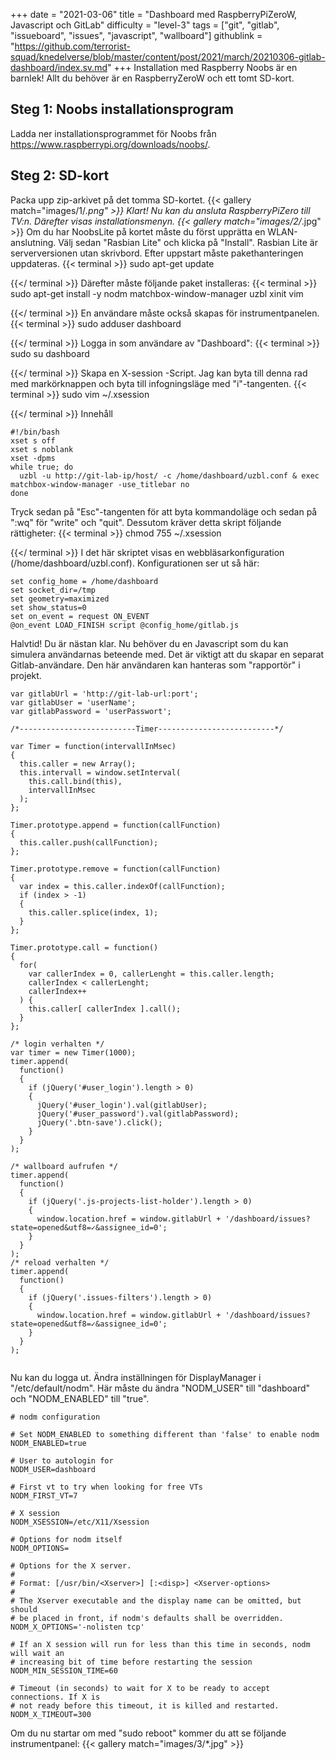 +++
date = "2021-03-06"
title = "Dashboard med RaspberryPiZeroW, Javascript och GitLab"
difficulty = "level-3"
tags = ["git", "gitlab", "issueboard", "issues", "javascript", "wallboard"]
githublink = "https://github.com/terrorist-squad/knedelverse/blob/master/content/post/2021/march/20210306-gitlab-dashboard/index.sv.md"
+++
Installation med Raspberry Noobs är en barnlek! Allt du behöver är en RaspberryZeroW och ett tomt SD-kort.
## Steg 1: Noobs installationsprogram
Ladda ner installationsprogrammet för Noobs från https://www.raspberrypi.org/downloads/noobs/.
## Steg 2: SD-kort
Packa upp zip-arkivet på det tomma SD-kortet.
{{< gallery match="images/1/*.png" >}}
Klart! Nu kan du ansluta RaspberryPiZero till TV:n. Därefter visas installationsmenyn.
{{< gallery match="images/2/*.jpg" >}}
Om du har NoobsLite på kortet måste du först upprätta en WLAN-anslutning. Välj sedan "Rasbian Lite" och klicka på "Install". Rasbian Lite är serverversionen utan skrivbord. Efter uppstart måste pakethanteringen uppdateras.
{{< terminal >}}
sudo apt-get update

{{</ terminal >}}
Därefter måste följande paket installeras:
{{< terminal >}}
sudo apt-get install -y nodm matchbox-window-manager uzbl xinit vim

{{</ terminal >}}
En användare måste också skapas för instrumentpanelen.
{{< terminal >}}
sudo adduser dashboard

{{</ terminal >}}
Logga in som användare av "Dashboard":
{{< terminal >}}
sudo su dashboard

{{</ terminal >}}
Skapa en X-session -Script. Jag kan byta till denna rad med markörknappen och byta till infogningsläge med "i"-tangenten.
{{< terminal >}}
sudo vim ~/.xsession

{{</ terminal >}}
Innehåll
```
#!/bin/bash 
xset s off 
xset s noblank 
xset -dpms 
while true; do 
  uzbl -u http://git-lab-ip/host/ -c /home/dashboard/uzbl.conf & exec matchbox-window-manager -use_titlebar no
done

```
Tryck sedan på "Esc"-tangenten för att byta kommandoläge och sedan på ":wq" för "write" och "quit". Dessutom kräver detta skript följande rättigheter:
{{< terminal >}}
chmod 755 ~/.xsession

{{</ terminal >}}
I det här skriptet visas en webbläsarkonfiguration (/home/dashboard/uzbl.conf). Konfigurationen ser ut så här:
```
set config_home = /home/dashboard 
set socket_dir=/tmp 
set geometry=maximized 
set show_status=0 
set on_event = request ON_EVENT 
@on_event LOAD_FINISH script @config_home/gitlab.js

```
Halvtid! Du är nästan klar. Nu behöver du en Javascript som du kan simulera användarnas beteende med. Det är viktigt att du skapar en separat Gitlab-användare. Den här användaren kan hanteras som "rapportör" i projekt.
```
var gitlabUrl = 'http://git-lab-url:port';
var gitlabUser = 'userName';
var gitlabPassword = 'userPasswort';

/*--------------------------Timer--------------------------*/

var Timer = function(intervallInMsec)
{
  this.caller = new Array();
  this.intervall = window.setInterval(
    this.call.bind(this),
    intervallInMsec
  );
};

Timer.prototype.append = function(callFunction)
{
  this.caller.push(callFunction);
};

Timer.prototype.remove = function(callFunction)
{
  var index = this.caller.indexOf(callFunction);
  if (index > -1) 
  {
    this.caller.splice(index, 1);
  }
};

Timer.prototype.call = function()
{
  for(
    var callerIndex = 0, callerLenght = this.caller.length;
    callerIndex < callerLenght;
    callerIndex++
  ) {
    this.caller[ callerIndex ].call();
  }
};

/* login verhalten */
var timer = new Timer(1000);
timer.append(
  function()
  {
    if (jQuery('#user_login').length > 0)
    {
      jQuery('#user_login').val(gitlabUser);
      jQuery('#user_password').val(gitlabPassword);
      jQuery('.btn-save').click();
    }
  }
);

/* wallboard aufrufen */
timer.append(
  function()
  {
    if (jQuery('.js-projects-list-holder').length > 0)
    {
      window.location.href = window.gitlabUrl + '/dashboard/issues?state=opened&utf8=✓&assignee_id=0';
    }
  }
);
/* reload verhalten */
timer.append(
  function()
  {
    if (jQuery('.issues-filters').length > 0)
    {
      window.location.href = window.gitlabUrl + '/dashboard/issues?state=opened&utf8=✓&assignee_id=0';
    }
  }
);


```
Nu kan du logga ut. Ändra inställningen för DisplayManager i "/etc/default/nodm". Här måste du ändra "NODM_USER" till "dashboard" och "NODM_ENABLED" till "true".
```
# nodm configuration

# Set NODM_ENABLED to something different than 'false' to enable nodm
NODM_ENABLED=true

# User to autologin for
NODM_USER=dashboard

# First vt to try when looking for free VTs
NODM_FIRST_VT=7

# X session
NODM_XSESSION=/etc/X11/Xsession

# Options for nodm itself
NODM_OPTIONS=

# Options for the X server.
#
# Format: [/usr/bin/<Xserver>] [:<disp>] <Xserver-options>
#
# The Xserver executable and the display name can be omitted, but should
# be placed in front, if nodm's defaults shall be overridden.
NODM_X_OPTIONS='-nolisten tcp'

# If an X session will run for less than this time in seconds, nodm will wait an
# increasing bit of time before restarting the session
NODM_MIN_SESSION_TIME=60

# Timeout (in seconds) to wait for X to be ready to accept connections. If X is
# not ready before this timeout, it is killed and restarted.
NODM_X_TIMEOUT=300

```
Om du nu startar om med "sudo reboot" kommer du att se följande instrumentpanel:
{{< gallery match="images/3/*.jpg" >}}